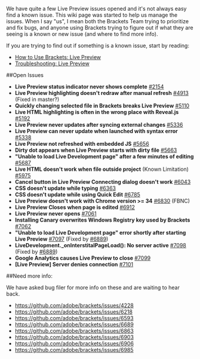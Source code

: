 We have quite a few Live Preview issues opened and it's not always easy find a known issue. This wiki page was started to help us manage the issues. When I say "us", I mean both the Brackets Team trying to prioritize and fix bugs, and anyone using Brackets trying to figure out if what they are seeing is a known or new issue (and where to find more info).

If you are trying to find out if something is a known issue, start by reading:
* [How to Use Brackets: Live Preview](https://github.com/adobe/brackets/wiki/How-to-Use-Brackets#wiki-live-preview)
* [Troubleshooting: Live Preview](https://github.com/adobe/brackets/wiki/Troubleshooting#wiki--live-preview-isnt-working)

##Open Issues

* **Live Preview status indicator never shows complete** [#2154](https://github.com/adobe/brackets/issues/2154)
* **Live Preview highlighting doesn't redraw after manual refresh** [#4913](https://github.com/adobe/brackets/issues/4913) (Fixed in master?)
* **Quickly changing selected file in Brackets breaks Live Preview** [#5110](https://github.com/adobe/brackets/issues/5110)
* **Live HTML highlighting is often in the wrong place with Reveal.js** [#5192](https://github.com/adobe/brackets/issues/5192)
* **Live Preview never updates after syncing external changes** [#5336](https://github.com/adobe/brackets/issues/5336)
* **Live Preview can never update when launched with syntax error** [#5338](https://github.com/adobe/brackets/issues/5338)
* **Live Preview not refreshed with embedded JS** [#5656](https://github.com/adobe/brackets/issues/5656)
* **Dirty dot appears when Live Preview starts with dirty file** [#5663](https://github.com/adobe/brackets/issues/5663)
* **"Unable to load Live Development page" after a few minutes of editing** [#5687](https://github.com/adobe/brackets/issues/5687)
* **Live HTML doesn't work when file outside project** (Known Limitation) [#5975](https://github.com/adobe/brackets/issues/5975)
* **Cancel button in Live Preview Connecting dialog doesn't work** [#6043](https://github.com/adobe/brackets/issues/6043)
* **CSS doesn't update while typing** [#6363](https://github.com/adobe/brackets/issues/6363)
* **CSS doesn't update while using Quick Edit** [#6785](https://github.com/adobe/brackets/issues/6785)
* **Live Preview doesn't work with Chrome version >= 34** [#6830](https://github.com/adobe/brackets/issues/6830) (FBNC)
* **Live Preview Closes when page is edited** [#6912](https://github.com/adobe/brackets/issues/6912)
* **Live Preview never opens** [#7061](https://github.com/adobe/brackets/issues/7061)
* **Installing Canary overwrites Windows Registry key used by Brackets** [#7062](https://github.com/adobe/brackets/issues/7062)
* **"Unable to load Live Development page" error shortly after starting Live Preview** [#7097](https://github.com/adobe/brackets/issues/7097) (Fixed by [#6889](https://github.com/adobe/brackets/issues/6889))
* **LiveDevelopment._onInterstitalPageLoad(): No server active** [#7098](https://github.com/adobe/brackets/issues/7098) (Fixed by [#6889](https://github.com/adobe/brackets/issues/6889))
* **Google Analytics causes Live Preview to close** [#7099](https://github.com/adobe/brackets/issues/7099)
* **[Live Preview] Server denies connection** [#7101](https://github.com/adobe/brackets/issues/7101)

##Need more info:

We have asked bug filer for more info on these and are waiting to hear back.

- https://github.com/adobe/brackets/issues/4228
- https://github.com/adobe/brackets/issues/6218
- https://github.com/adobe/brackets/issues/6593
- https://github.com/adobe/brackets/issues/6689
- https://github.com/adobe/brackets/issues/6863
- https://github.com/adobe/brackets/issues/6903
- https://github.com/adobe/brackets/issues/6906
- https://github.com/adobe/brackets/issues/6985

